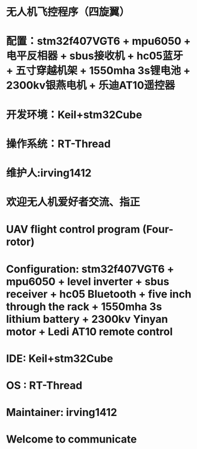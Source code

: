 # 无人机飞控程序（四旋翼）
# 配置：stm32f407VGT6 + mpu6050 + 电平反相器 + sbus接收机 + hc05蓝牙 + 五寸穿越机架 + 1550mha 3s锂电池 + 2300kv银燕电机 + 乐迪AT10遥控器
# 开发环境：Keil+stm32Cube
# 操作系统：RT-Thread
# 维护人:irving1412
# 欢迎无人机爱好者交流、指正

# UAV flight control program (Four-rotor)
# Configuration: stm32f407VGT6 + mpu6050 + level inverter + sbus receiver + hc05 Bluetooth + five inch through the rack + 1550mha 3s       lithium battery + 2300kv Yinyan motor + Ledi AT10 remote control
# IDE: Keil+stm32Cube
# OS : RT-Thread
# Maintainer: irving1412
# Welcome to communicate



